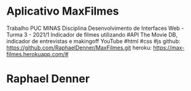 # Aplicativo MaxFilmes
Trabalho PUC MINAS Disciplina Desenvolvimento de Interfaces Web - Turma 3 - 2021/1
Indicador de filmes utilizando #API The Movie DB, indicador de entrevistas e makingoff YouTube
#html #css #js 
github: https://github.com/RaphaelDenner/MaxFilmes.git
heroku: https://max-filmes.herokuapp.com/#


# Raphael Denner
